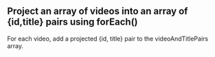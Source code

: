 ## Project an array of videos into an array of {id,title} pairs using forEach()

For each video, add a projected {id, title} pair to the videoAndTitlePairs array.